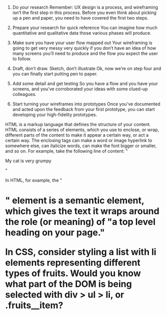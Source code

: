 1. Do your research
Remember: UX design is a process, and wireframing isn’t the first step in this process. Before you even think about picking up a pen and paper, you need to have covered the first two steps.

2. Prepare your research for quick reference
You can imagine how much quantitative and qualitative data those various phases will produce.

3. Make sure you have your user flow mapped out
Your wireframing is going to get very messy very quickly if you don’t have an idea of how many screens you’ll need to produce and the flow you expect the user to follow.

4. Draft, don’t draw. Sketch, don’t illustrate
Ok, now we’re on step four and you can finally start putting pen to paper.

5. Add some detail and get testing
So you have a flow and you have your screens, and you’ve corroborated your ideas with some clued-up colleagues.

6. Start turning your wireframes into prototypes
Once you’ve documented and acted upon the feedback from your first prototype, you can start developing your high-fidelity prototypes.


HTML is a markup language that defines the structure of your content. HTML consists of a series of elements, which you use to enclose, or wrap, different parts of the content to make it appear a certain way, or act a certain way. The enclosing tags can make a word or image hyperlink to somewhere else, can italicize words, can make the font bigger or smaller, and so on.  For example, take the following line of content:
"<p>My cat is very grumpy</p>"



In HTML, for example, the "<h1>" element is a semantic element, which gives the text it wraps around the role (or meaning) of "a top level heading on your page."



In CSS, consider styling a list with li elements representing different types of fruits. Would you know what part of the DOM is being selected with div > ul > li, or .fruits__item?

